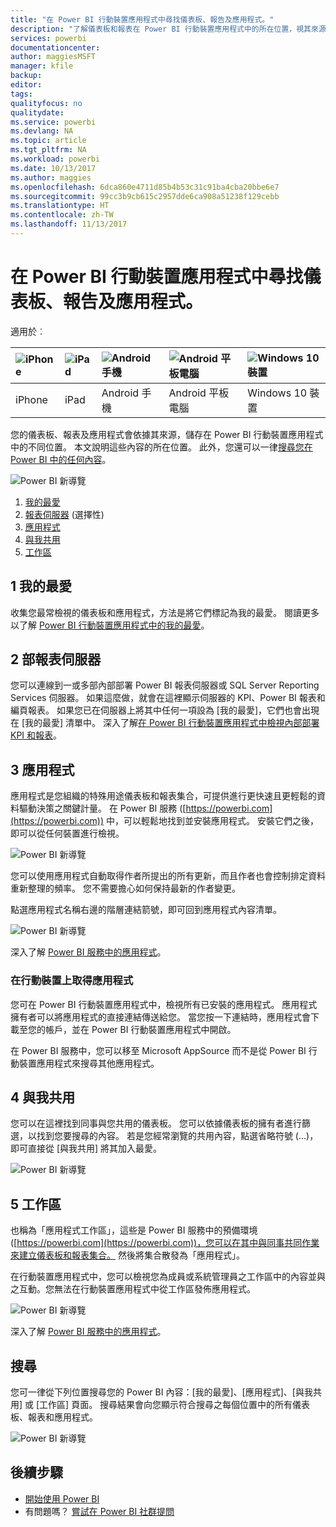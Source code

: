 ```yaml
---
title: "在 Power BI 行動裝置應用程式中尋找儀表板、報告及應用程式。"
description: "了解儀表板和報表在 Power BI 行動裝置應用程式中的所在位置，視其來源而定。"
services: powerbi
documentationcenter: 
author: maggiesMSFT
manager: kfile
backup: 
editor: 
tags: 
qualityfocus: no
qualitydate: 
ms.service: powerbi
ms.devlang: NA
ms.topic: article
ms.tgt_pltfrm: NA
ms.workload: powerbi
ms.date: 10/13/2017
ms.author: maggies
ms.openlocfilehash: 6dca860e4711d85b4b53c31c91ba4cba20bbe6e7
ms.sourcegitcommit: 99cc3b9cb615c2957dde6ca908a51238f129cebb
ms.translationtype: HT
ms.contentlocale: zh-TW
ms.lasthandoff: 11/13/2017
---
```

# <a name="find-your-dashboards-reports-and-apps-in-the-power-bi-mobile-apps"></a>在 Power BI 行動裝置應用程式中尋找儀表板、報告及應用程式。
適用於︰

| ![iPhone](media/mobile-apps-find-content-mobile-devices/iphone-logo-50-px.png) | ![iPad](media/mobile-apps-find-content-mobile-devices/ipad-logo-50-px.png) | ![Android 手機](media/mobile-apps-find-content-mobile-devices/android-phone-logo-50-px.png) | ![Android 平板電腦](media/mobile-apps-find-content-mobile-devices/android-tablet-logo-50-px.png) | ![Windows 10 裝置](media/mobile-apps-find-content-mobile-devices/win-10-logo-50-px.png) |
|:--- |:--- |:--- |:--- |:--- |
| iPhone |iPad |Android 手機 |Android 平板電腦 |Windows 10 裝置 |

您的儀表板、報表及應用程式會依據其來源，儲存在 Power BI 行動裝置應用程式中的不同位置。 本文說明這些內容的所在位置。 此外，您還可以一律[搜尋您在 Power BI 中的任何內容](mobile-apps-find-content-mobile-devices.md#search)。 

![Power BI 新導覽](media/mobile-apps-find-content-mobile-devices/power-bi-mobile-find-content.png)

1. [我的最愛](mobile-apps-find-content-mobile-devices.md#1-favorites)
2. [報表伺服器](mobile-apps-find-content-mobile-devices.md#2-report-servers) (選擇性)
3. [應用程式](mobile-apps-find-content-mobile-devices.md#3-apps)
4. [與我共用](mobile-apps-find-content-mobile-devices.md#4-shared-with-me)
5. [工作區](mobile-apps-find-content-mobile-devices.md#5-workspaces)

## <a name="1-favorites"></a>1 我的最愛
收集您最常檢視的儀表板和應用程式，方法是將它們標記為我的最愛。 閱讀更多以了解 [Power BI 行動裝置應用程式中的我的最愛](mobile-apps-favorites.md)。

## <a name="2-report-servers"></a>2 部報表伺服器
您可以連線到一或多部內部部署 Power BI 報表伺服器或 SQL Server Reporting Services 伺服器。 如果這麼做，就會在這裡顯示伺服器的 KPI、Power BI 報表和編頁報表。 如果您已在伺服器上將其中任何一項設為 [我的最愛]，它們也會出現在 [我的最愛] 清單中。 深入了解[在 Power BI 行動裝置應用程式中檢視內部部署 KPI 和報表](mobile-app-ssrs-kpis-mobile-on-premises-reports.md)。

## <a name="3-apps"></a>3 應用程式
應用程式是您組織的特殊用途儀表板和報表集合，可提供進行更快速且更輕鬆的資料驅動決策之關鍵計量。 在 Power BI 服務 ([https://powerbi.com](https://powerbi.com)) 中，可以輕鬆地找到並安裝應用程式。 安裝它們之後，即可以從任何裝置進行檢視。 

![Power BI 新導覽](media/mobile-apps-find-content-mobile-devices/power-bi-mobile-apps.png)

您可以使用應用程式自動取得作者所提出的所有更新，而且作者也會控制排定資料重新整理的頻率。 您不需要擔心如何保持最新的作者變更。

點選應用程式名稱右邊的階層連結箭號，即可回到應用程式內容清單。

![Power BI 新導覽](media/mobile-apps-find-content-mobile-devices/power-bi-it-spend-app-android.png)

深入了解 [Power BI 服務中的應用程式](service-install-use-apps.md)。

### <a name="get-an-app-on-a-mobile-device"></a>在行動裝置上取得應用程式
您可在 Power BI 行動裝置應用程式中，檢視所有已安裝的應用程式。 應用程式擁有者可以將應用程式的直接連結傳送給您。 當您按一下連結時，應用程式會下載至您的帳戶，並在 Power BI 行動裝置應用程式中開啟。 

在 Power BI 服務中，您可以移至 Microsoft AppSource 而不是從 Power BI 行動裝置應用程式來搜尋其他應用程式。 

## <a name="4-shared-with-me"></a>4 與我共用
您可以在這裡找到同事與您共用的儀表板。 您可以依據儀表板的擁有者進行篩選，以找到您要搜尋的內容。 若是您經常瀏覽的共用內容，點選省略符號 (...)，即可直接從 [與我共用] 將其加入最愛。

![Power BI 新導覽](media/mobile-apps-find-content-mobile-devices/power-bi-mobile-shared-with-me-fave.png)

## <a name="5-workspaces"></a>5 工作區
也稱為「應用程式工作區」，這些是 Power BI 服務中的預備環境 ([https://powerbi.com](https://powerbi.com))，您可以在其中與同事共同作業來建立儀表板和報表集合。 然後將集合散發為「應用程式」。 

在行動裝置應用程式中，您可以檢視您為成員或系統管理員之工作區中的內容並與之互動。您無法在行動裝置應用程式中從工作區發佈應用程式。

![Power BI 新導覽](media/mobile-apps-find-content-mobile-devices/power-bi-mobile-workspaces-home-android.png)

深入了解 [Power BI 服務中的應用程式](service-install-use-apps.md)。

## <a name="search"></a>搜尋
您可一律從下列位置搜尋您的 Power BI 內容：[我的最愛]、[應用程式]、[與我共用] 或 [工作區] 頁面。 搜尋結果會向您顯示符合搜尋之每個位置中的所有儀表板、報表和應用程式。 

![Power BI 新導覽](media/mobile-apps-find-content-mobile-devices/power-bi-mobile-search.png)

## <a name="next-steps"></a>後續步驟
* [開始使用 Power BI](service-get-started.md)
* 有問題嗎？ [嘗試在 Power BI 社群提問](http://community.powerbi.com/)

